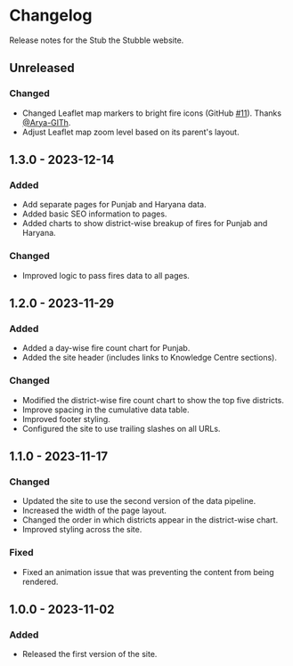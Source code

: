 # Changelog

Release notes for the Stub the Stubble website.



## Unreleased

### Changed
- Changed Leaflet map markers to bright fire icons (GitHub [#11](https://github.com/stub-the-stubble/webapp/pull/11)). Thanks [@Arya-GITh](https://github.com/Arya-GITh).
- Adjust Leaflet map zoom level based on its parent's layout.



## 1.3.0 - 2023-12-14

### Added
- Add separate pages for Punjab and Haryana data.
- Added basic SEO information to pages.
- Added charts to show district-wise breakup of fires for Punjab and Haryana.

### Changed
- Improved logic to pass fires data to all pages.



## 1.2.0 - 2023-11-29

### Added
- Added a day-wise fire count chart for Punjab.
- Added the site header (includes links to Knowledge Centre sections).

### Changed
- Modified the district-wise fire count chart to show the top five districts.
- Improve spacing in the cumulative data table.
- Improved footer styling.
- Configured the site to use trailing slashes on all URLs.



## 1.1.0 - 2023-11-17

### Changed
- Updated the site to use the second version of the data pipeline.
- Increased the width of the page layout.
- Changed the order in which districts appear in the district-wise chart.
- Improved styling across the site.

### Fixed
- Fixed an animation issue that was preventing the content from being rendered.



## 1.0.0 - 2023-11-02

### Added
- Released the first version of the site.
